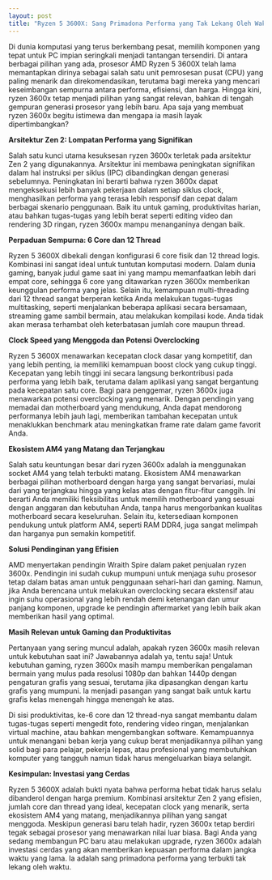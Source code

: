 ```yaml
---
layout: post
title: "Ryzen 5 3600X: Sang Primadona Performa yang Tak Lekang Oleh Waktu"
---
```


Di dunia komputasi yang terus berkembang pesat, memilih komponen yang tepat untuk PC impian seringkali menjadi tantangan tersendiri. Di antara berbagai pilihan yang ada, prosesor AMD Ryzen 5 3600X telah lama memantapkan dirinya sebagai salah satu unit pemrosesan pusat (CPU) yang paling menarik dan direkomendasikan, terutama bagi mereka yang mencari keseimbangan sempurna antara performa, efisiensi, dan harga. Hingga kini, ryzen 3600x tetap menjadi pilihan yang sangat relevan, bahkan di tengah gempuran generasi prosesor yang lebih baru. Apa saja yang membuat ryzen 3600x begitu istimewa dan mengapa ia masih layak dipertimbangkan?

**Arsitektur Zen 2: Lompatan Performa yang Signifikan**

Salah satu kunci utama kesuksesan ryzen 3600x terletak pada arsitektur Zen 2 yang digunakannya. Arsitektur ini membawa peningkatan signifikan dalam hal instruksi per siklus (IPC) dibandingkan dengan generasi sebelumnya. Peningkatan ini berarti bahwa ryzen 3600x dapat mengeksekusi lebih banyak pekerjaan dalam setiap siklus clock, menghasilkan performa yang terasa lebih responsif dan cepat dalam berbagai skenario penggunaan. Baik itu untuk gaming, produktivitas harian, atau bahkan tugas-tugas yang lebih berat seperti editing video dan rendering 3D ringan, ryzen 3600x mampu menanganinya dengan baik.

**Perpaduan Sempurna: 6 Core dan 12 Thread**

Ryzen 5 3600X dibekali dengan konfigurasi 6 core fisik dan 12 thread logis. Kombinasi ini sangat ideal untuk tuntutan komputasi modern. Dalam dunia gaming, banyak judul game saat ini yang mampu memanfaatkan lebih dari empat core, sehingga 6 core yang ditawarkan ryzen 3600x memberikan keunggulan performa yang jelas. Selain itu, kemampuan multi-threading dari 12 thread sangat berperan ketika Anda melakukan tugas-tugas multitasking, seperti menjalankan beberapa aplikasi secara bersamaan, streaming game sambil bermain, atau melakukan kompilasi kode. Anda tidak akan merasa terhambat oleh keterbatasan jumlah core maupun thread.

**Clock Speed yang Menggoda dan Potensi Overclocking**

Ryzen 5 3600X menawarkan kecepatan clock dasar yang kompetitif, dan yang lebih penting, ia memiliki kemampuan boost clock yang cukup tinggi. Kecepatan yang lebih tinggi ini secara langsung berkontribusi pada performa yang lebih baik, terutama dalam aplikasi yang sangat bergantung pada kecepatan satu core. Bagi para penggemar, ryzen 3600x juga menawarkan potensi overclocking yang menarik. Dengan pendingin yang memadai dan motherboard yang mendukung, Anda dapat mendorong performanya lebih jauh lagi, memberikan tambahan kecepatan untuk menaklukkan benchmark atau meningkatkan frame rate dalam game favorit Anda.

**Ekosistem AM4 yang Matang dan Terjangkau**

Salah satu keuntungan besar dari ryzen 3600x adalah ia menggunakan socket AM4 yang telah terbukti matang. Ekosistem AM4 menawarkan berbagai pilihan motherboard dengan harga yang sangat bervariasi, mulai dari yang terjangkau hingga yang kelas atas dengan fitur-fitur canggih. Ini berarti Anda memiliki fleksibilitas untuk memilih motherboard yang sesuai dengan anggaran dan kebutuhan Anda, tanpa harus mengorbankan kualitas motherboard secara keseluruhan. Selain itu, ketersediaan komponen pendukung untuk platform AM4, seperti RAM DDR4, juga sangat melimpah dan harganya pun semakin kompetitif.

**Solusi Pendinginan yang Efisien**

AMD menyertakan pendingin Wraith Spire dalam paket penjualan ryzen 3600x. Pendingin ini sudah cukup mumpuni untuk menjaga suhu prosesor tetap dalam batas aman untuk penggunaan sehari-hari dan gaming. Namun, jika Anda berencana untuk melakukan overclocking secara ekstensif atau ingin suhu operasional yang lebih rendah demi ketenangan dan umur panjang komponen, upgrade ke pendingin aftermarket yang lebih baik akan memberikan hasil yang optimal.

**Masih Relevan untuk Gaming dan Produktivitas**

Pertanyaan yang sering muncul adalah, apakah ryzen 3600x masih relevan untuk kebutuhan saat ini? Jawabannya adalah ya, tentu saja! Untuk kebutuhan gaming, ryzen 3600x masih mampu memberikan pengalaman bermain yang mulus pada resolusi 1080p dan bahkan 1440p dengan pengaturan grafis yang sesuai, terutama jika dipasangkan dengan kartu grafis yang mumpuni. Ia menjadi pasangan yang sangat baik untuk kartu grafis kelas menengah hingga menengah ke atas.

Di sisi produktivitas, ke-6 core dan 12 thread-nya sangat membantu dalam tugas-tugas seperti mengedit foto, rendering video ringan, menjalankan virtual machine, atau bahkan mengembangkan software. Kemampuannya untuk menangani beban kerja yang cukup berat menjadikannya pilihan yang solid bagi para pelajar, pekerja lepas, atau profesional yang membutuhkan komputer yang tangguh namun tidak harus mengeluarkan biaya selangit.

**Kesimpulan: Investasi yang Cerdas**

Ryzen 5 3600X adalah bukti nyata bahwa performa hebat tidak harus selalu dibanderol dengan harga premium. Kombinasi arsitektur Zen 2 yang efisien, jumlah core dan thread yang ideal, kecepatan clock yang menarik, serta ekosistem AM4 yang matang, menjadikannya pilihan yang sangat menggoda. Meskipun generasi baru telah hadir, ryzen 3600x tetap berdiri tegak sebagai prosesor yang menawarkan nilai luar biasa. Bagi Anda yang sedang membangun PC baru atau melakukan upgrade, ryzen 3600x adalah investasi cerdas yang akan memberikan kepuasan performa dalam jangka waktu yang lama. Ia adalah sang primadona performa yang terbukti tak lekang oleh waktu.
